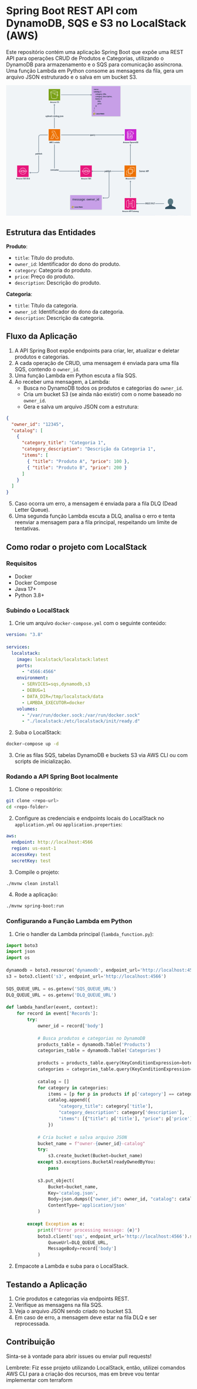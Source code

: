 # Spring Boot REST API com DynamoDB, SQS e S3 no LocalStack (AWS)

Este repositório contém uma aplicação Spring Boot que expõe uma REST API para operações CRUD de Produtos e Categorias, utilizando o DynamoDB para armazenamento e o SQS para comunicação assíncrona. Uma função Lambda em Python consome as mensagens da fila, gera um arquivo JSON estruturado e o salva em um bucket S3.


![Arquitetura do projeto](arquitetura.png)

## Estrutura das Entidades

**Produto**:

- `title`: Título do produto.
- `owner_id`: Identificador do dono do produto.
- `category`: Categoria do produto.
- `price`: Preço do produto.
- `description`: Descrição do produto.

**Categoria**:

- `title`: Título da categoria.
- `owner_id`: Identificador do dono da categoria.
- `description`: Descrição da categoria.

## Fluxo da Aplicação

1. A API Spring Boot expõe endpoints para criar, ler, atualizar e deletar produtos e categorias.
2. A cada operação de CRUD, uma mensagem é enviada para uma fila SQS, contendo o `owner_id`.
3. Uma função Lambda em Python escuta a fila SQS.
4. Ao receber uma mensagem, a Lambda:
   - Busca no DynamoDB todos os produtos e categorias do `owner_id`.
   - Cria um bucket S3 (se ainda não existir) com o nome baseado no `owner_id`.
   - Gera e salva um arquivo JSON com a estrutura:

```json
{
  "owner_id": "12345",
  "catalog": [
    {
      "category_title": "Categoria 1",
      "category_description": "Descrição da Categoria 1",
      "items": [
        { "title": "Produto A", "price": 100 },
        { "title": "Produto B", "price": 200 }
      ]
    }
  ]
}
```

5. Caso ocorra um erro, a mensagem é enviada para a fila DLQ (Dead Letter Queue).
6. Uma segunda função Lambda escuta a DLQ, analisa o erro e tenta reenviar a mensagem para a fila principal, respeitando um limite de tentativas.

## Como rodar o projeto com LocalStack

### Requisitos

- Docker
- Docker Compose
- Java 17+
- Python 3.8+

### Subindo o LocalStack

1. Crie um arquivo `docker-compose.yml` com o seguinte conteúdo:

```yaml
version: "3.8"

services:
  localstack:
    image: localstack/localstack:latest
    ports:
      - "4566:4566"
    environment:
      - SERVICES=sqs,dynamodb,s3
      - DEBUG=1
      - DATA_DIR=/tmp/localstack/data
      - LAMBDA_EXECUTOR=docker
    volumes:
      - "/var/run/docker.sock:/var/run/docker.sock"
      - "./localstack:/etc/localstack/init/ready.d"
```

2. Suba o LocalStack:

```bash
docker-compose up -d
```

3. Crie as filas SQS, tabelas DynamoDB e buckets S3 via AWS CLI ou com scripts de inicialização.

### Rodando a API Spring Boot localmente

1. Clone o repositório:

```bash
git clone <repo-url>
cd <repo-folder>
```

2. Configure as credenciais e endpoints locais do LocalStack no `application.yml` ou `application.properties`:

```yaml
aws:
  endpoint: http://localhost:4566
  region: us-east-1
  accessKey: test
  secretKey: test
```

3. Compile o projeto:

```bash
./mvnw clean install
```

4. Rode a aplicação:

```bash
./mvnw spring-boot:run
```

### Configurando a Função Lambda em Python

1. Crie o handler da Lambda principal (`lambda_function.py`):

```python
import boto3
import json
import os

dynamodb = boto3.resource('dynamodb', endpoint_url='http://localhost:4566')
s3 = boto3.client('s3', endpoint_url='http://localhost:4566')

SQS_QUEUE_URL = os.getenv('SQS_QUEUE_URL')
DLQ_QUEUE_URL = os.getenv('DLQ_QUEUE_URL')

def lambda_handler(event, context):
    for record in event['Records']:
        try:
            owner_id = record['body']

            # Busca produtos e categorias no DynamoDB
            products_table = dynamodb.Table('Products')
            categories_table = dynamodb.Table('Categories')

            products = products_table.query(KeyConditionExpression=boto3.dynamodb.conditions.Key('owner_id').eq(owner_id))['Items']
            categories = categories_table.query(KeyConditionExpression=boto3.dynamodb.conditions.Key('owner_id').eq(owner_id))['Items']

            catalog = []
            for category in categories:
                items = [p for p in products if p['category'] == category['title']]
                catalog.append({
                    "category_title": category['title'],
                    "category_description": category['description'],
                    "items": [{"title": p['title'], "price": p['price']} for p in items]
                })

            # Cria bucket e salva arquivo JSON
            bucket_name = f"owner-{owner_id}-catalog"
            try:
                s3.create_bucket(Bucket=bucket_name)
            except s3.exceptions.BucketAlreadyOwnedByYou:
                pass

            s3.put_object(
                Bucket=bucket_name,
                Key='catalog.json',
                Body=json.dumps({"owner_id": owner_id, "catalog": catalog}),
                ContentType='application/json'
            )

        except Exception as e:
            print(f"Error processing message: {e}")
            boto3.client('sqs', endpoint_url='http://localhost:4566').send_message(
                QueueUrl=DLQ_QUEUE_URL,
                MessageBody=record['body']
            )
```

2. Empacote a Lambda e suba para o LocalStack.

## Testando a Aplicação

1. Crie produtos e categorias via endpoints REST.
2. Verifique as mensagens na fila SQS.
3. Veja o arquivo JSON sendo criado no bucket S3.
4. Em caso de erro, a mensagem deve estar na fila DLQ e ser reprocessada.

## Contribuição

Sinta-se à vontade para abrir issues ou enviar pull requests!

Lembrete: Fiz esse projeto utilizando LocalStack, então, utilizei comandos AWS CLI para a criação dos recursos, mas em breve vou tentar implementar com terraform
